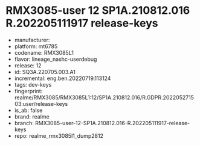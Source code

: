 # RMX3085-user 12 SP1A.210812.016 R.202205111917 release-keys
- manufacturer: 
- platform: mt6785
- codename: RMX3085L1
- flavor: lineage_nashc-userdebug
- release: 12
- id: SQ3A.220705.003.A1
- incremental: eng.ben.20220719.113124
- tags: dev-keys
- fingerprint: realme/RMX3085/RMX3085L1:12/SP1A.210812.016/R.GDPR.202205271503:user/release-keys
- is_ab: false
- brand: realme
- branch: RMX3085-user-12-SP1A.210812.016-R.202205111917-release-keys
- repo: realme_rmx3085l1_dump2812

